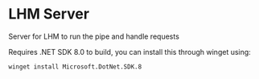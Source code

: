 # LHM Server

Server for LHM to run the pipe and handle requests

Requires .NET SDK 8.0 to build, you can install this through winget using:

```sh
winget install Microsoft.DotNet.SDK.8
```

